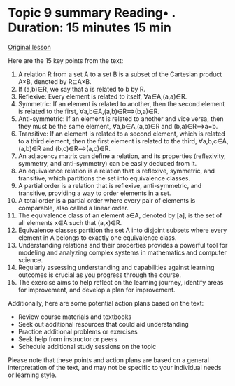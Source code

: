 # Topic 9 summary Reading• . Duration: 15 minutes 15 min

[Original lesson](https://www.coursera.org/learn/uol-discrete-mathematics/supplement/zkCnI/topic-9-summary)

Here are the 15 key points from the text:

1. A relation R from a set A to a set B is a subset of the Cartesian product A×B, denoted by R⊆A×B.
2. If (a,b)∈R, we say that a is related to b by R.
3. Reflexive: Every element is related to itself, ∀a∈A,(a,a)∈R.
4. Symmetric: If an element is related to another, then the second element is related to the first, ∀a,b∈A,(a,b)∈R⟹(b,a)∈R.
5. Anti-symmetric: If an element is related to another and vice versa, then they must be the same element, ∀a,b∈A,(a,b)∈R and (b,a)∈R⟹a=b.
6. Transitive: If an element is related to a second element, which is related to a third element, then the first element is related to the third, ∀a,b,c∈A,(a,b)∈R and (b,c)∈R⟹(a,c)∈R.
7. An adjacency matrix can define a relation, and its properties (reflexivity, symmetry, and anti-symmetry) can be easily deduced from it.
8. An equivalence relation is a relation that is reflexive, symmetric, and transitive, which partitions the set into equivalence classes.
9. A partial order is a relation that is reflexive, anti-symmetric, and transitive, providing a way to order elements in a set.
10. A total order is a partial order where every pair of elements is comparable, also called a linear order.
11. The equivalence class of an element a∈A, denoted by [a], is the set of all elements x∈A such that (a,x)∈R.
12. Equivalence classes partition the set A into disjoint subsets where every element in A belongs to exactly one equivalence class.
13. Understanding relations and their properties provides a powerful tool for modeling and analyzing complex systems in mathematics and computer science.
14. Regularly assessing understanding and capabilities against learning outcomes is crucial as you progress through the course.
15. The exercise aims to help reflect on the learning journey, identify areas for improvement, and develop a plan for improvement.

Additionally, here are some potential action plans based on the text:

* Review course materials and textbooks
* Seek out additional resources that could aid understanding
* Practice additional problems or exercises
* Seek help from instructor or peers
* Schedule additional study sessions on the topic

Please note that these points and action plans are based on a general interpretation of the text, and may not be specific to your individual needs or learning style.

